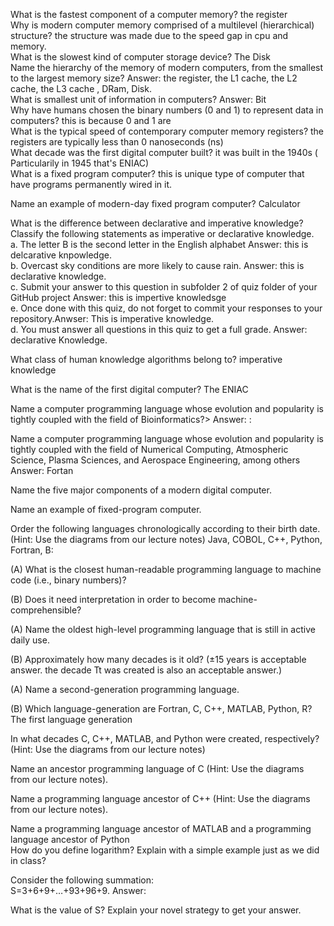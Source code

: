 What is the fastest component of a computer memory? the register  
Why is modern computer memory comprised of a multilevel (hierarchical) structure? the structure was made due to the speed gap in cpu and memory.  
What is the slowest kind of computer storage device? The Disk   
Name the hierarchy of the memory of modern computers, from the smallest to the largest memory size? Answer: the register, the L1 cache, the L2 cache, the L3 cache , DRam, Disk.  
What is smallest unit of information in computers?  Answer: Bit  
Why have humans chosen the binary numbers (0 and 1) to represent data in computers? this is because 0 and 1 are    
What is the typical speed of contemporary computer memory registers? the registers are  typically less than 0 nanoseconds (ns)   
What decade was the first digital computer built? it was built  in the 1940s ( Particularily in 1945 that's ENIAC)  
What is a fixed program computer? this is unique type of computer that have programs permanently wired in it.    

Name an example of modern-day fixed program computer? Calculator    

What is the difference between declarative and imperative knowledge?   
Classify the following statements as imperative or declarative knowledge.    
a. The letter B is the second letter in the English alphabet Answer: this is delcarative knpowledge.    
b. Overcast sky conditions are more likely to cause rain. Answer: this is declarative knowledge.    
c. Submit your answer to this question in subfolder 2 of quiz folder of your GitHub project Answer: this is impertive knowledsge  
e. Once done with this quiz, do not forget to commit your responses to your repository.Anwser: This is imperative knowledge.   
d. You must answer all questions in this quiz to get a full grade. Answer: declarative Knowledge.  

What class of human knowledge algorithms belong to? imperative knowledge    

What is the name of the first digital computer?  The ENIAC  

Name a computer programming language whose evolution and popularity is tightly coupled with the field of Bioinformatics?> Answer:  : 


Name a computer programming language whose evolution and popularity is tightly coupled with the field of Numerical Computing, Atmospheric Science, Plasma Sciences, and Aerospace Engineering, among others Answer: Fortan   

Name the five major components of a modern digital computer.  

Name an example of fixed-program computer.  

Order the following languages chronologically according to their birth date. (Hint: Use the diagrams from our lecture notes)
Java, COBOL, C++, Python, Fortran, B:   

(A) What is the closest human-readable programming language to machine code (i.e., binary numbers)?  

(B) Does it need interpretation in order to become machine-comprehensible?  

(A) Name the oldest high-level programming language that is still in active daily use.

(B) Approximately how many decades is it old? (±15
 years is acceptable answer. the decade Tt was created is also an acceptable answer.)

(A) Name a second-generation programming language.  

(B) Which language-generation are Fortran, C, C++, MATLAB, Python, R? The first language generation   

In what decades C, C++, MATLAB, and Python were created, respectively? (Hint: Use the diagrams from our lecture notes)  

Name an ancestor programming language of C (Hint: Use the diagrams from our lecture notes).  

Name a programming language ancestor of C++ (Hint: Use the diagrams from our lecture notes).  

Name a programming language ancestor of MATLAB and a programming language ancestor of Python   
How do you define logarithm? Explain with a simple example just as we did in class?   

Consider the following summation:  
S=3+6+9+…+93+96+9. Answer:   

What is the value of S? Explain your novel strategy to get your answer.  
